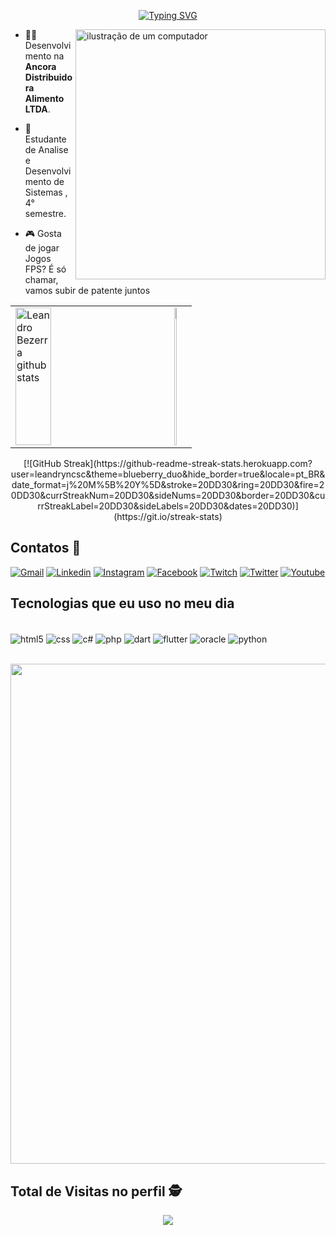  
<div align="center"> 	
	
[![Typing SVG](https://readme-typing-svg.demolab.com?font=Fira+Code&weight=200&duration=3000&pause=1000&color=04F70A&center=true&vCenter=true&width=440&height=60&lines=Ol%C3%A1+Sejam+todos+Bem+Vindos(as)+;Me+chamo+Leandro+Bezerra)](https://git.io/typing-svg)

</div>

<img src="https://raw.githubusercontent.com/MicaelliMedeiros/micaellimedeiros/master/image/computer-illustration.png" alt="ilustração de um computador" min-width="400px" max-width="400px" width="400px" align="right">

- 👨‍💻 Desenvolvimento na **Ancora Distribuidora Alimento LTDA**.

- 🌱 Estudante de Analise e Desenvolvimento de Sistemas , 4° semestre.

- :video_game: Gosta de jogar Jogos FPS? É só chamar, vamos subir de patente juntos

<div align="center"> 
<table>
	<tr>
	  <td>
 <img width="49%" height="220px" src="https://github-readme-stats-sigma-five.vercel.app/api?username=leandryncsc&show_icons=true&count_private=true&hide_border=true&title_color=7FFF00&icon_color=ADFF2F&text_color=90EE90&bg_color=0d1117" alt="Leandro Bezerra github stats"/>
	  </td>
	  <td>	
<img width="49%" height="220px" src="https://github-readme-stats.vercel.app/api/top-langs/?username=leandryncsc&show_icons=true&count_private=true&hide_border=true&title_color=04F70AFF&icon_color=04F70AFF&text_color=04F70AFF&bg_color=0d1117"/>
	  </td>
	</tr>
</table>
[![GitHub Streak](https://github-readme-streak-stats.herokuapp.com?user=leandryncsc&theme=blueberry_duo&hide_border=true&locale=pt_BR&date_format=j%20M%5B%20Y%5D&stroke=20DD30&ring=20DD30&fire=20DD30&currStreakNum=20DD30&sideNums=20DD30&border=20DD30&currStreakLabel=20DD30&sideLabels=20DD30&dates=20DD30)](https://git.io/streak-stats)
</div>

## Contatos :iphone:

[![Gmail](https://img.shields.io/badge/Gmail-D14836?style=for-the-badge&logo=gmail&logoColor=white)](mailto:leandrinhodoema@gmail.com) [![Linkedin](https://img.shields.io/badge/LinkedIn-0077B5?style=for-the-badge&logo=linkedin&logoColor=white)](https://www.linkedin.com/in/leandro-bezerra-2041a6122/) [![Instagram](https://img.shields.io/badge/Instagram-E4405F?style=for-the-badge&logo=instagram&logoColor=white)](https://www.instagram.com/leandry1914/) [![Facebook](https://img.shields.io/badge/Facebook-1877F2?style=for-the-badge&logo=facebook&logoColor=white)](https://www.facebook.com/leandoearamor/) [![Twitch](https://img.shields.io/badge/Twitch-9146FF?style=for-the-badge&logo=twitch&logoColor=white)](https://www.twitch.tv/b4t4tinh4g4mer) [![Twitter](https://img.shields.io/badge/Twitter-1DA1F2?style=for-the-badge&logo=twitter&logoColor=white)](https://twitter.com/LeandrynCsc) [![Youtube](https://img.shields.io/badge/YouTube-FF0000?style=for-the-badge&logo=youtube&logoColor=white)](https://www.youtube.com/c/StrondaGame) 


## Tecnologias que eu uso no meu dia

<div style ="display: inline_block"><br>
	<img align="center" alt="html5" src="https://img.shields.io/badge/HTML5-E34F26?style=for-the-badge&logo=html5&logoColor=white"/>
	<img align="center" alt="css" src="https://img.shields.io/badge/CSS3-1572B6?style=for-the-badge&logo=css3&logoColor=white"/>
	<img align="center" alt="c#" src="https://img.shields.io/badge/C%23-239120?style=for-the-badge&logo=c-sharp&logoColor=white"/>
	<img align="center" alt="php" src="https://img.shields.io/badge/PHP-777BB4?style=for-the-badge&logo=php&logoColor=white"/>
	<img align="center" alt="dart" src="https://img.shields.io/badge/Dart-0175C2?style=for-the-badge&logo=dart&logoColor=white"/>
	<img align="center" alt="flutter" src="https://img.shields.io/badge/Flutter-02569B?style=for-the-badge&logo=flutter&logoColor=white"/>
	<img align="center" alt="oracle" src="https://img.shields.io/badge/Oracle-F80000?style=for-the-badge&logo=oracle&logoColor=black"/>
	<img align="center" alt="python" src="https://img.shields.io/badge/python-3670A0?style=for-the-badge&logo=python&logoColor=ffdd54"/>
</div>
<br>
<p align="center">
  <a
    href="https://github.com/ryo-ma/github-profile-trophy"
    title="repositório de troféus"
  >
    <img
      width="800"
      src="https://github-profile-trophy.vercel.app/?username=leandryncsc&column=8&theme=matrix&no-frame=true&no-bg=true"
    />
  </a>
</p>

## Total de Visitas no perfil :detective: <br>


<p  align="center">

<img  alingn="center"  src="https://profile-counter.glitch.me/leandryncsc/count.svg" />

</p>
